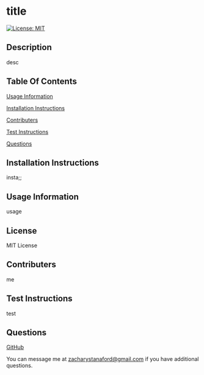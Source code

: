 # title

[![License: MIT](https://img.shields.io/badge/License-MIT-yellow.svg)](https://opensource.org/licenses/MIT)

## Description
desc

## Table Of Contents

[Usage Information](#Usage-Information)

[Installation Instructions](#Installation-Instructions)

[Contributers](#Contributers)

[Test Instructions](#Test-Instructions)

[Questions](#Questions)

## Installation Instructions
insta;;

## Usage Information
usage

## License
MIT License

## Contributers
me

## Test Instructions
test

## Questions
<a href="https://www.github.com/TopWingMan" target="_blank">GitHub</a>

You can message me at zacharystanaford@gmail.com if you have additional questions.

